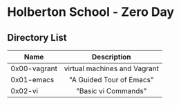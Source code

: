 # Holberton School - Zero Day

## Directory List
| Name	  | Description						     |
| --------------- |:--------------------------------------------------------:|
| 0x00-vagrant  | virtual machines and Vagrant |
| 0x01-emacs | "A Guided Tour of Emacs" |
| 0x02-vi | "Basic vi Commands" |
